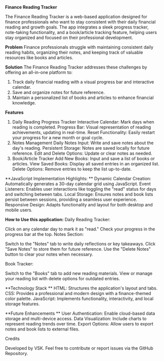 **Finance Reading Tracker**

The Finance Reading Tracker is a web-based application designed for finance professionals who want to stay consistent with their daily financial reading and growth goals. The app integrates a sleek progress tracker, note-taking functionality, and a book/article tracking feature, helping users stay organized and focused on their professional development.

**Problem**
Finance professionals struggle with maintaining consistent daily reading habits, organizing their notes, and keeping track of valuable resources like books and articles. 

**Solution**
The Finance Reading Tracker addresses these challenges by offering an all-in-one platform to:

1. Track daily financial reading with a visual progress bar and interactive calendar.
2. Save and organize notes for future reference.
3. Maintain a personalized list of books and articles to enhance financial knowledge.


**Features**
1. Daily Reading Progress Tracker
Interactive Calendar: Mark days when reading is completed.
Progress Bar: Visual representation of reading achievements, updating in real-time.
Reset Functionality: Easily restart your progress for a new month or goal cycle.
2. Notes Management
Daily Notes Input: Write and save notes about the day's reading.
Persistent Storage: Notes are saved locally for future reference.
Edit and Delete Options: Update or clear notes as needed.
3. Book/Article Tracker
Add New Books: Input and save a list of books or articles.
View Saved Books: Display all saved entries in an organized list.
Delete Options: Remove entries to keep the list up-to-date.

**JavaScript Implementation Highlights:
**
Dynamic Calendar Creation: Automatically generates a 30-day calendar grid using JavaScript.
Event Listeners: Enables user interactions like toggling the "read" status for days and switching between tabs.
Local Storage: Ensures notes and book lists persist between sessions, providing a seamless user experience.
Responsive Design: Adapts functionality and layout for both desktop and mobile users.

**How to Use this application:**
Daily Reading Tracker:

Click on any calendar day to mark it as "read."
Check your progress in the progress bar at the top.
Notes Section:

Switch to the "Notes" tab to write daily reflections or key takeaways.
Click "Save Notes" to store them for future reference.
Use the "Delete Notes" button to clear your notes when necessary.

Book Tracker:

Switch to the "Books" tab to add new reading materials.
View or manage your reading list with delete options for outdated entries.

**Technology Stack
**
HTML: Structures the application's layout and tabs.
CSS: Provides a professional and modern design with a finance-themed color palette.
JavaScript: Implements functionality, interactivity, and local storage features.

**Future Enhancements
**
User Authentication: Enable cloud-based data storage and multi-device access.
Data Visualization: Include charts to represent reading trends over time.
Export Options: Allow users to export notes and book lists to external files.

Credits

Developed by VSK.
Feel free to contribute or report issues via the GitHub Repository.







